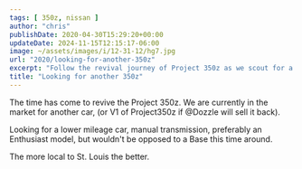 ```yaml
---
tags: [ 350z, nissan ]
author: "chris"
publishDate: 2020-04-30T15:29:20+00:00
updateDate: 2024-11-15T12:15:17-06:00
image: ~/assets/images/i/12-31-12/hg7.jpg
url: "2020/looking-for-another-350z"
excerpt: "Follow the revival journey of Project 350z as we scout for a lower mileage, manual transmission model, closest to St. Louis."
title: "Looking for another 350z"
---
```


The time has come to revive the Project 350z. We are currently in the market for another car, (or V1 of Project350z if @Dozzle will sell it back).

Looking for a lower mileage car, manual transmission, preferably an Enthusiast model, but wouldn't be opposed to a Base this time around.

The more local to St. Louis the better.
